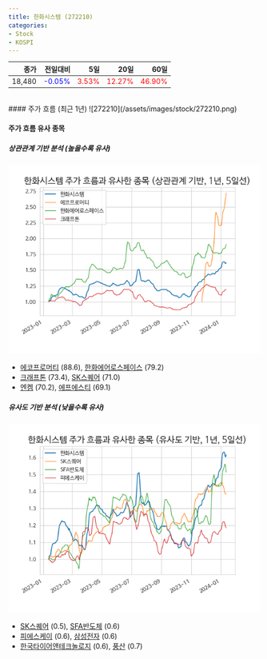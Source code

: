 ```yaml
---
title: 한화시스템 (272210)
categories:
- Stock
- KOSPI
---
```


|종가|전일대비|5일|20일|60일|
|---:|-------:|--:|---:|---:|
|18,480|<span style="color: blue">-0.05%</span>|<span style="color: red">3.53%</span>|<span style="color: red">12.27%</span>|<span style="color: red">46.90%</span>|

<!-- more -->
<br>
#### 주가 흐름 (최근 1년)
![272210](/assets/images/stock/272210.png)


#### 주가 흐름 유사 종목


##### 상관관계 기반 분석 (높을수록 유사)
![272210](/assets/images/stock/272210_corr.png)
- [에코프로머티](/450080/) (88.6), [한화에어로스페이스](/012450/) (79.2)
- [크래프톤](/259960/) (73.4), [SK스퀘어](/402340/) (71.0)
- [엔켐](/348370/) (70.2), [에프에스티](/036810/) (69.1)


##### 유사도 기반 분석 (낮을수록 유사)	
![272210](/assets/images/stock/272210_sim.png)
- [SK스퀘어](/402340/) (0.5), [SFA반도체](/036540/) (0.6)
- [피에스케이](/319660/) (0.6), [삼성전자](/005930/) (0.6)
- [한국타이어앤테크놀로지](/161390/) (0.6), [풍산](/103140/) (0.7)